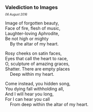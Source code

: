 ### Valediction to Images
<p style="margin:0; margin-top: -0.5rem">
  <em>
    <small><small>06 August 2016</small></small>
  </em>
</p>

Image of forgotten beauty,\
Face of fire, flesh of music,\
Laughter-loving Aphrodite,\
Be not high or mighty\
&nbsp;&nbsp;&nbsp;&nbsp;By the altar of my heart.

Rosy cheeks on satin faces,\
Eyes that call the heart to race, \
O, sculpture of amazing graces,\
Shatter. There are empty places\
&nbsp;&nbsp;&nbsp;&nbsp;Deep within my heart.

Come instead, you hidden song,\
You dying fall withholding all,\
And I will hear you long,\
For I can hear you call \
&nbsp;&nbsp;&nbsp;&nbsp;From deep within the altar of my heart.
